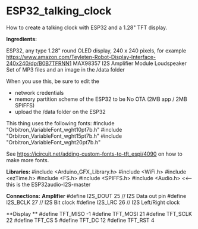 # ESP32_talking_clock
How to create a talking clock with ESP32 and a 1.28" TFT display.

**Ingredients:**

ESP32, any type
1.28" round OLED display, 240 x 240 pixels, for example https://www.amazon.com/Teyleten-Robot-Display-Interface-240x240/dp/B0B7TFRNN1
MAX98357 I2S Amplifier Module
Loudspeaker
Set of MP3 files and an image in the /data folder

When you use this, be sure to edit the 
  - network credentials
  - memory partition scheme of the ESP32 to be No OTA (2MB app / 2MB SPIFFS)
  - upload the /data folder on the ESP32

This thing uses the following fonts:
#include "Orbitron_VariableFont_wght10pt7b.h"
#include "Orbitron_VariableFont_wght15pt7b.h"
#include "Orbitron_VariableFont_wght20pt7b.h"

See https://icircuit.net/adding-custom-fonts-to-tft_espi/4090 on how to make more fonts.

**Libraries:**
#include <Arduino_GFX_Library.h>
#include <WiFi.h>
#include <ezTime.h>
#include <FS.h>
#include <SPIFFS.h>
#include <Audio.h> <<-- this is the ESP32audio-I2S-master

**Connections:**
**Amplifier**
#define I2S_DOUT 25        // I2S Data out pin
#define I2S_BCLK 27        // I2S Bit clock
#define I2S_LRC  26        // I2S Left/Right clock

**Display ** 
#define TFT_MISO -1
#define TFT_MOSI 21
#define TFT_SCLK 22
#define TFT_CS   5
#define TFT_DC   12
#define TFT_RST  4
